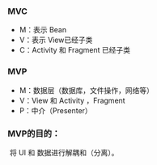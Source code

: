 ### MVC

- M：表示 Bean
- V：表示 View已经子类
- C：Activity 和 Fragment 已经子类

### MVP

- M：数据层（数据库，文件操作，网络等）
- V：View 和 Activity ，Fragment
- P：中介（Presenter）

### MVP的目的：

​	将 UI 和 数据进行解耦和（分离）。